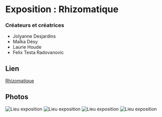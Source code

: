# Exposition : Rhizomatique
### Créateurs et créatrices
- Jolyanne Desjardins
- MaÏka Désy
- Laurie Houde
- Felix Testa Radovanovic

## Lien 
[Rhizomatique](https://tim-montmorency.com/2024/projets/Rhizomatique/docs/web/index.html)

## Photos 
![Lieu exposition](./img/moi_devant_edifice.png)
![Lieu exposition](./img/moi_devant_edifice.png)
![Lieu exposition](./img/moi_devant_edifice.png)
![Lieu exposition](./img/moi_devant_edifice.png)
